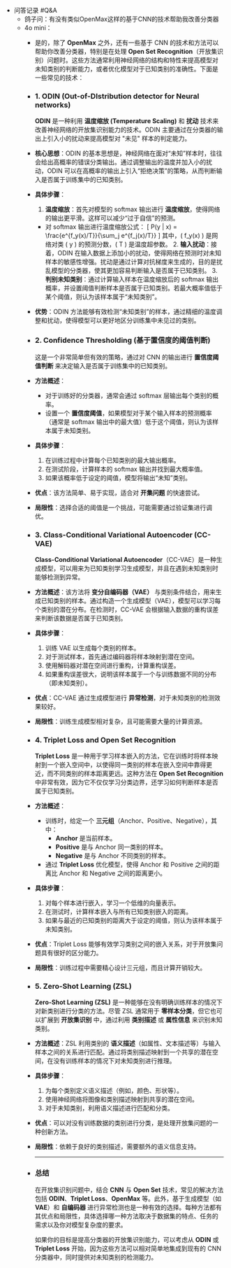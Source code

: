 - 问答记录 #Q&A
	- 鸽子问：有没有类似OpenMax这样的基于CNN的技术帮助我改善分类器
	- 4o mini：
		- 是的，除了 **OpenMax** 之外，还有一些基于 CNN 的技术和方法可以帮助你改善分类器，特别是在处理 **Open Set Recognition**（开放集识别）问题时。这些方法通常利用神经网络的结构和特性来提高模型对未知类别的判断能力，或者优化模型对于已知类别的准确性。下面是一些常见的技术：
		- ### 1. **ODIN (Out-of-DIstribution detector for Neural networks)**
		  
		  **ODIN** 是一种利用 **温度缩放 (Temperature Scaling)** 和 **扰动** 技术来改善神经网络的开放集识别能力的技术。ODIN 主要通过在分类器的输出上引入小的扰动来提高模型对 "未见" 样本的判定能力。
		- **核心思想**：ODIN 的基本思想是，神经网络在面对“未知”样本时，往往会给出高概率的错误分类输出。通过调整输出的温度并加入小的扰动，ODIN 可以在高概率的输出上引入“拒绝决策”的策略，从而判断输入是否属于训练集中的已知类别。
		- **具体步骤**：
		  1. **温度缩放**：首先对模型的 softmax 输出进行 **温度缩放**，使得网络的输出更平滑。这样可以减少“过于自信”的预测。
			- 对 softmax 输出进行温度缩放公式：
			  \[
			  P(y | x) = \frac{e^{f_y(x)/T}}{\sum_j e^{f_j(x)/T}}
			  \]
			  其中，\( f_y(x) \) 是网络对类 \( y \) 的预测分数，\( T \) 是温度超参数。
			  2. **输入扰动**：接着，ODIN 在输入数据上添加小的扰动，使得网络在预测时对未知样本的敏感性增强。扰动是通过计算对抗梯度来生成的，目的是扰乱模型的分类器，使其更加容易判断输入是否属于已知类别。
			  3. **判别未知类别**：通过计算输入样本在温度缩放后的 softmax 输出概率，并设置阈值判断样本是否属于已知类别。若最大概率值低于某个阈值，则认为该样本属于“未知类别”。
		- **优势**：ODIN 方法能够有效检测“未知类别”的样本，通过精细的温度调整和扰动，使得模型可以更好地区分训练集中未见过的类别。
		- ### 2. **Confidence Thresholding (基于置信度的阈值判断)**
		  
		  这是一个非常简单但有效的策略，通过对 CNN 的输出进行 **置信度阈值判断** 来决定输入是否属于训练集中的已知类别。
		- **方法概述**：
			- 对于训练好的分类器，通常会通过 softmax 层输出每个类别的概率。
			- 设置一个 **置信度阈值**，如果模型对于某个输入样本的预测概率（通常是 softmax 输出中的最大值）低于这个阈值，则认为该样本属于未知类别。
		- **具体步骤**：
		  1. 在训练过程中计算每个已知类别的最大输出概率。
		  2. 在测试阶段，计算样本的 softmax 输出并找到最大概率值。
		  3. 如果该概率低于设定的阈值，模型将输出“未知”类别。
		- **优点**：该方法简单、易于实现，适合对 **开集问题** 的快速尝试。
		- **局限性**：选择合适的阈值是一个挑战，可能需要通过验证集进行调优。
		- ### 3. **Class-Conditional Variational Autoencoder (CC-VAE)**
		  
		  **Class-Conditional Variational Autoencoder**（CC-VAE）是一种生成模型，可以用来为已知类别学习生成模型，并且在遇到未知类别时能够检测到异常。
		- **方法概述**：该方法将 **变分自编码器（VAE）** 与类别条件结合，用来生成已知类别的样本。通过构造一个生成模型（VAE），模型可以学习每个类别的潜在分布。在检测时，CC-VAE 会根据输入数据的重构误差来判断该数据是否属于已知类别。
		- **具体步骤**：
		  1. 训练 VAE 以生成每个类别的样本。
		  2. 对于测试样本，首先通过编码器将样本映射到潜在空间。
		  3. 使用解码器对潜在空间进行重构，计算重构误差。
		  4. 如果重构误差很大，说明该样本属于一个与训练数据不同的分布（即未知类别）。
		- **优点**：CC-VAE 通过生成模型进行 **异常检测**，对于未知类别的检测效果较好。
		- **局限性**：训练生成模型相对复杂，且可能需要大量的计算资源。
		- ### 4. **Triplet Loss and Open Set Recognition**
		  
		  **Triplet Loss** 是一种用于学习样本嵌入的方法，它在训练时将样本映射到一个嵌入空间中，以使得同一类别的样本在嵌入空间中靠得更近，而不同类别的样本距离更远。这种方法在 **Open Set Recognition** 中非常有效，因为它不仅仅学习分类边界，还学习如何判断样本是否属于已知类别。
		- **方法概述**：
			- 训练时，给定一个 **三元组**（Anchor、Positive、Negative），其中：
				- **Anchor** 是当前样本。
				- **Positive** 是与 Anchor 同一类别的样本。
				- **Negative** 是与 Anchor 不同类别的样本。
			- 通过 **Triplet Loss** 优化模型，使得 Anchor 和 Positive 之间的距离比 Anchor 和 Negative 之间的距离更小。
		- **具体步骤**：
		  1. 对每个样本进行嵌入，学习一个低维的向量表示。
		  2. 在测试时，计算样本嵌入与所有已知类别嵌入的距离。
		  3. 如果与最近的已知类别的距离大于设定的阈值，则认为该样本属于未知类别。
		- **优点**：Triplet Loss 能够有效学习类别之间的嵌入关系，对于开放集问题具有很好的区分能力。
		- **局限性**：训练过程中需要精心设计三元组，而且计算开销较大。
		- ### 5. **Zero-Shot Learning (ZSL)**
		  
		  **Zero-Shot Learning (ZSL)** 是一种能够在没有明确训练样本的情况下对新类别进行分类的方法。尽管 ZSL 通常用于 **零样本分类**，但它也可以扩展到 **开放集识别** 中，通过利用 **类别描述** 或 **属性信息** 来识别未知类别。
		- **方法概述**：ZSL 利用类别的 **语义描述**（如属性、文本描述等）与输入样本之间的关系进行匹配。通过将类别描述映射到一个共享的潜在空间，在没有训练样本的情况下对未知类别进行推理。
		- **具体步骤**：
		  1. 为每个类别定义语义描述（例如，颜色、形状等）。
		  2. 使用神经网络将图像和类别描述映射到共享的潜在空间。
		  3. 对于未知类别，利用语义描述进行匹配和分类。
		- **优点**：可以对没有训练数据的类别进行分类，是处理开放集问题的一种创新方法。
		- **局限性**：依赖于良好的类别描述，需要额外的语义信息支持。
		  
		  ---
		- ### 总结
		  
		  在开放集识别问题中，结合 **CNN** 与 **Open Set** 技术，常见的解决方法包括 **ODIN**、**Triplet Loss**、**OpenMax** 等。此外，基于生成模型（如 **VAE**）和 **自编码器** 进行异常检测也是一种有效的选择。每种方法都有其优点和局限性，具体选择哪一种方法取决于数据集的特点、任务的需求以及你对模型复杂度的要求。
		  
		  如果你的目标是提高分类器的开放集识别能力，可以考虑从 **ODIN** 或 **Triplet Loss** 开始，因为这些方法可以相对简单地集成到现有的 CNN 分类器中，同时提供对未知类别的检测能力。